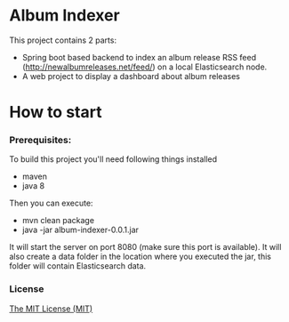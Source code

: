 Album Indexer
==========================

This project contains 2 parts:

- Spring boot based backend to index an album release RSS feed (http://newalbumreleases.net/feed/) on a local Elasticsearch node.
- A web project to display a dashboard about album releases

How to start
============

### Prerequisites:

To build this project you'll need following things installed

- maven
- java 8
 
 
Then you can execute:

- mvn clean package
- java -jar album-indexer-0.0.1.jar

It will start the server on port 8080 (make sure this port is available). It will also create a data folder in the
location where you executed the jar, this folder will contain Elasticsearch data.
 


### License
[The MIT License (MIT)](http://opensource.org/licenses/MIT)